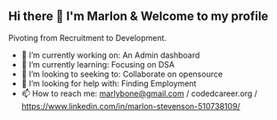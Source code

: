 ## Hi there 👋 I'm Marlon & Welcome to my profile

Pivoting from Recruitment to Development.

- 🔭 I’m currently working on: An Admin dashboard
- 🌱 I’m currently learning: Focusing on DSA
- 👯 I’m looking to seeking to: Collaborate on opensource
- 🤔 I’m looking for help with: Finding Employment
- 📫 How to reach me: marlybone@gmail.com / codedcareer.org / https://www.linkedin.com/in/marlon-stevenson-510738109/

